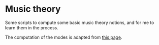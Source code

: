 # Music theory

Some scripts to compute some basic music theory notions, and for me to learn them in the process.

The computation of the modes is adapted from [this page](https://travisdoesmath.github.io/circle-of-modes/).

